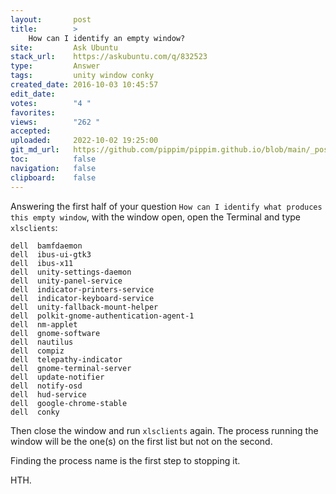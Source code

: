 ```yaml
---
layout:       post
title:        >
    How can I identify an empty window?
site:         Ask Ubuntu
stack_url:    https://askubuntu.com/q/832523
type:         Answer
tags:         unity window conky
created_date: 2016-10-03 10:45:57
edit_date:    
votes:        "4 "
favorites:    
views:        "262 "
accepted:     
uploaded:     2022-10-02 19:25:00
git_md_url:   https://github.com/pippim/pippim.github.io/blob/main/_posts/2016/2016-10-03-How-can-I-identify-an-empty-window_.md
toc:          false
navigation:   false
clipboard:    false
---
```


Answering the first half of your question `How can I identify what produces this empty window`, with the window open, open the Terminal and type `xlsclients`:

``` 
dell  bamfdaemon
dell  ibus-ui-gtk3
dell  ibus-x11
dell  unity-settings-daemon
dell  unity-panel-service
dell  indicator-printers-service
dell  indicator-keyboard-service
dell  unity-fallback-mount-helper
dell  polkit-gnome-authentication-agent-1
dell  nm-applet
dell  gnome-software
dell  nautilus
dell  compiz
dell  telepathy-indicator
dell  gnome-terminal-server
dell  update-notifier
dell  notify-osd
dell  hud-service
dell  google-chrome-stable
dell  conky
```

Then close the window and run `xlsclients` again. The process running the window will be the one(s) on the first list but not on the second.

Finding the process name is the first step to stopping it.

HTH.

